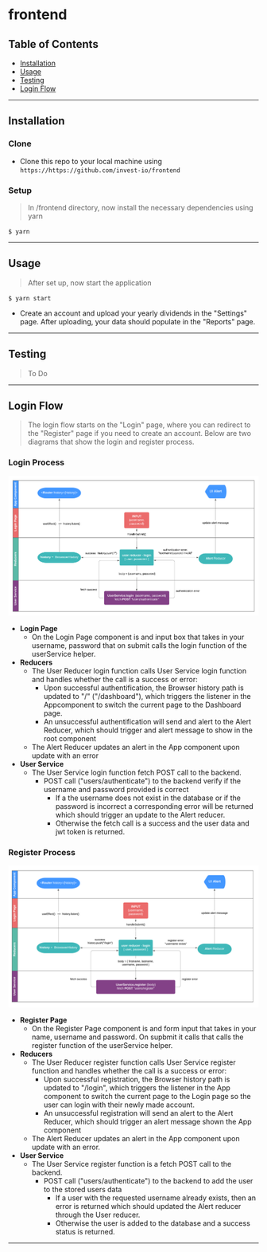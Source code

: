 # frontend

## Table of Contents 

- [Installation](#installation)
- [Usage](#usage)
- [Testing](#installation)
- [Login Flow](#login)

---

## Installation

### Clone

- Clone this repo to your local machine using `https://https://github.com/invest-io/frontend`

### Setup

> In /frontend directory, now install the necessary dependencies using yarn

```shell
$ yarn
```

---

## Usage

> After set up, now start the application

```shell
$ yarn start
```

- Create an account and upload your yearly dividends in the "Settings" page.  After uploading, your data should populate in the "Reports" page.

---

## Testing
> To Do

---

## Login Flow

> The login flow starts on the "Login" page, where you can redirect to the "Register" page if you need to create an account.  Below are two diagrams that show the login and register process.

### Login Process

![Alt text](public/login.png?raw=true "Login page flow")

- **Login Page**
    - On the Login Page component is and input box that takes in your username, password that on submit calls the login function of the userService helper.
- **Reducers**
    - The User Reducer login function calls User Service login function and handles whether the call is a success or error:
        - Upon successful authentification, the Browser history path is updated to "/" ("/dashboard"), which triggers the listener in the Appcomponent to switch the current page to the Dashboard page. 
        - An unsuccessful authentification will send and alert to the Alert Reducer, which should trigger and alert message to show in the root <App> component
    - The Alert Reducer updates an alert in the App component upon update with an error
- **User Service**
    - The User Service login function fetch POST call to the backend.
        - POST call ("users/authenticate") to the backend verify if the username and password provided is correct
            - If a the username does not exist in the database or if the password is incorrect a corresponding error will be returned which should trigger an update to the Alert reducer.
            - Otherwise the fetch call is a success and the user data and jwt token is returned.


### Register Process

![Alt text](public/register.png?raw=true "Register page flow")

- **Register Page**
    - On the Register Page component is and form input that takes in your name, username and password. On supbmit it calls  that calls the register function of the userService helper.
- **Reducers**
    - The User Reducer register function calls User Service register function and handles whether the call is a success or error:
        - Upon successful registration, the Browser history path is updated to "/login", which triggers the listener in the App component to switch the current page to the Login page so the user can login with their newly made account. 
        - An unsuccessful registration will send an alert to the Alert Reducer, which should trigger an alert message shown the App component
    - The Alert Reducer updates an alert in the App component upon update with an error.
- **User Service**
    - The User Service register function is a fetch POST call to the backend.
        - POST call ("users/authenticate") to the backend to add the user to the stored users data
            - If a user with the requested username already exists, then an error is returned which should updated the Alert reducer through the User reducer.
            - Otherwise the user is added to the database and a success status is returned.

---
